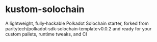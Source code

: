 # kustom-solochain
A lightweight, fully‑hackable Polkadot Solochain starter, forked from paritytech/polkadot‑sdk‑solochain‑template v0.0.2 and ready for your custom pallets, runtime tweaks, and CI
